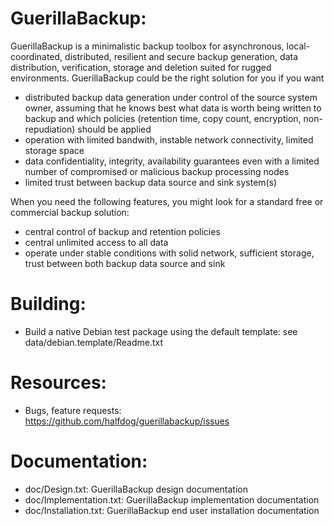 # GuerillaBackup:

GuerillaBackup is a minimalistic backup toolbox for asynchronous,
local-coordinated, distributed, resilient and secure backup generation,
data distribution, verification, storage and deletion suited for
rugged environments. GuerillaBackup could be the right solution
for you if you want

* distributed backup data generation under control of the source
  system owner, assuming that he knows best what data is worth
  being written to backup and which policies (retention time,
  copy count, encryption, non-repudiation) should be applied
* operation with limited bandwith, instable network connectivity,
  limited storage space
* data confidentiality, integrity, availability guarantees even
  with a limited number of compromised or malicious backup processing
  nodes
* limited trust between backup data source and sink system(s)

When you need the following features, you might look for a standard
free or commercial backup solution:

* central control of backup and retention policies
* central unlimited access to all data
* operate under stable conditions with solid network, sufficient
  storage, trust between both backup data source and sink

# Building:

* Build a native Debian test package using the default template:
  see data/debian.template/Readme.txt

# Resources:

* Bugs, feature requests: https://github.com/halfdog/guerillabackup/issues

# Documentation:

* doc/Design.txt: GuerillaBackup design documentation 
* doc/Implementation.txt: GuerillaBackup implementation documentation
* doc/Installation.txt: GuerillaBackup end user installation
  documentation
